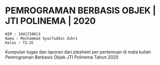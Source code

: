 # PEMROGRAMAN BERBASIS OBJEK | JTI POLINEMA | 2020

```
NIM : 1941720013
Nama : Mochammad Syaifuddin Zuhri
Kelas : TI-2C
```

Kumpulan tugas dan laporan dari jobsheet per pertemuan di mata kuliah Pemrograman Berbasis Objek JTI Polinema Tahun 2020
